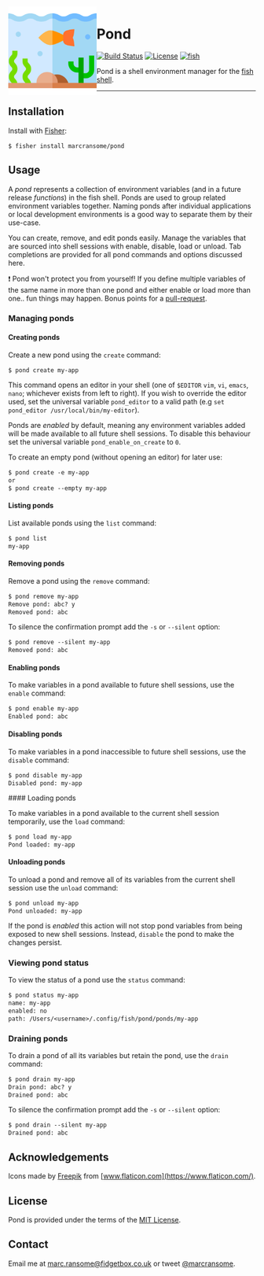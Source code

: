 <img alt="pond" src="images/fish-pond.png" width="180" align="left">

# Pond

[![Build Status](https://img.shields.io/endpoint.svg?url=https%3A%2F%2Factions-badge.atrox.dev%2Fmarcransome%2Fpond%2Fbadge%3Fref%3Dmain&style=flat&label=build)](https://github.com/marcransome/pond/actions?query=workflow%3Abuild) [![License](https://img.shields.io/badge/license-MIT-brightgreen)](http://opensource.org/licenses/mit-license.php) [![fish](https://img.shields.io/badge/fish-3.1.2-brightgreen)](https://fishshell.com)

Pond is a shell environment manager for the [fish shell](https://fishshell.com).

<hr>

## Installation

Install with [Fisher](https://github.com/jorgebucaran/fisher):

```console
$ fisher install marcransome/pond
```

## Usage

A _pond_ represents a collection of environment variables (and in a future release _functions_) in the fish shell. Ponds are used to group related environment variables together. Naming ponds after individual applications or local development environments is a good way to separate them by their use-case.

You can create, remove, and edit ponds easily. Manage the variables that are sourced into shell sessions with enable, disable, load or unload. Tab completions are provided for all pond commands and options discussed here.

:exclamation: Pond won't protect you from yourself! If you define multiple variables of the same name in more than one pond and either enable or load more than one.. fun things may happen. Bonus points for a [pull-request](https://docs.github.com/en/desktop/contributing-and-collaborating-using-github-desktop/creating-an-issue-or-pull-request).

### Managing ponds

#### Creating ponds

Create a new pond using the `create` command:

```console
$ pond create my-app
```

This command opens an editor in your shell (one of `$EDITOR` `vim`, `vi`, `emacs`, `nano`; whichever exists from left to right). If you wish to override the editor used, set the universal variable `pond_editor` to a valid path (e.g `set pond_editor /usr/local/bin/my-editor`).

Ponds are _enabled_ by default, meaning any environment variables added will be made available to all future shell sessions. To disable this behaviour set the universal variable `pond_enable_on_create` to `0`.

To create an empty pond (without opening an editor) for later use:

```console
$ pond create -e my-app
or
$ pond create --empty my-app
```

#### Listing ponds

List available ponds using the `list` command:

```console
$ pond list
my-app
```

#### Removing ponds

Remove a pond using the `remove` command:

```console
$ pond remove my-app
Remove pond: abc? y
Removed pond: abc
```

To silence the confirmation prompt add the `-s` or `--silent` option:

```console
$ pond remove --silent my-app
Removed pond: abc
```

#### Enabling ponds

To make variables in a pond available to future shell sessions, use the `enable` command:

```console
$ pond enable my-app
Enabled pond: abc
```

#### Disabling ponds

To make variables in a pond inaccessible to future shell sessions, use the `disable` command:

```console
$ pond disable my-app
Disabled pond: my-app
```

#### Loading ponds

To make variables in a pond available to the current shell session temporarily, use the `load` command:

```console
$ pond load my-app
Pond loaded: my-app
```

#### Unloading ponds

To unload a pond and remove all of its variables from the current shell session use the `unload` command:

```console
$ pond unload my-app
Pond unloaded: my-app
```

If the pond is _enabled_ this action will not stop pond variables from being exposed to new shell sessions. Instead, `disable` the pond to make the changes persist.

### Viewing pond status

To view the status of a pond use the `status` command:

```console
$ pond status my-app
name: my-app
enabled: no
path: /Users/<username>/.config/fish/pond/ponds/my-app
```

### Draining ponds

To drain a pond of all its variables but retain the pond, use the `drain` command:

```console
$ pond drain my-app
Drain pond: abc? y
Drained pond: abc
```

To silence the confirmation prompt add the `-s` or `--silent` option:

```console
$ pond drain --silent my-app
Drained pond: abc
```

## Acknowledgements

Icons made by [Freepik](https://www.freepik.com) from [www.flaticon.com](https://www.flaticon.com/).

## License
Pond is provided under the terms of the [MIT License](http://opensource.org/licenses/mit-license.php).

## Contact
Email me at [marc.ransome@fidgetbox.co.uk](mailto:marc.ransome@fidgetbox.co.uk) or tweet [@marcransome](http://www.twitter.com/marcransome).
